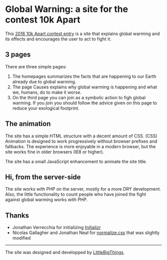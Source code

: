 # Global Warning: a site for the contest 10k Apart

This [2016 10k Apart contest entry](https://a-k-apart.com/) is a site that explains global warming and its effects and encourages the user to act to fight it.

## 3 pages

There are three simple pages:

1. The homepages summarizes the facts that are happening to our Earth already due to global warming.
2. The page Causes explains why global warming is happening and what we, humans, do to make it worse.
3. On the third page you can join as a symbolic action to figh global warming. If you join you should follow the advice given on this page to reduce your exological footprint.

## The animation

The site has a simple HTML structure with a decent amount of CSS. (CSS) Animation is designed to work progressively without browser prefixes and fallbacks. The experience is more enjoyable in a modern browser, but the site works fine in older browsers (IE8 or higher).

The site has a small JavaScript enhancement to animate the site title.

## Hi, from the server-side

The site works with PHP on the server, mostly for a more DRY development. Also, the little functionality to count people who have joined the fight against global warming works with PHP.

## Thanks

- Jonathan Verrecchia for initializing [Initializr](http://www.initializr.com)
- Nicolas Gallagher and Jonathan Neal for [normalize.css](https://necolas.github.io/normalize.css/) that was slightly modified 

***

The site was designed and developped by [LittleBigThings](http://littlebigthings.be).